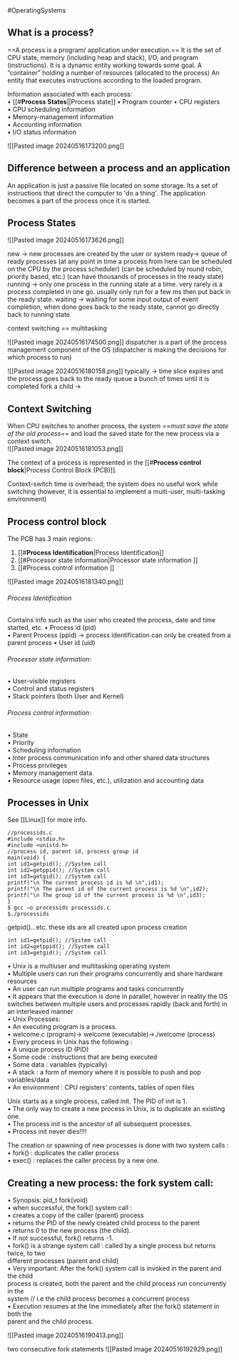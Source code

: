 #OperatingSystems
## **What is a process?** 
==A process is a program/ application under execution.==
It is the set of CPU state, memory (including heap and stack), I/O, and program (instructions).
It is a dynamic entity working towards some goal.
A ”container” holding a number of resources (allocated to the process)
An entity that executes instructions according to the loaded program.

Information associated with each process:  
• [[#**Process States**||Process state]] 
• Program counter
• CPU registers  
• CPU scheduling information  
• Memory-management information  
• Accounting information  
• I/O status information

![[Pasted image 20240516173200.png]]


## **Difference between a process and an application**

An application is just a passive file located on some storage.
Its a set of instructions that direct the computer to 'do a thing'.
The application becomes a part of the process once it is started.

## **Process States**

![[Pasted image 20240516173626.png]]

new -> new processes are created by the user or system
ready-> queue of ready processes (at any point in time a process from here can be scheduled on the CPU by the process scheduler) (can be scheduled by round robin, priority based, etc.) (can have thousands of processes in the ready state)
running -> only one process in the running state at a time. very rarely is a process completed in one go. usually only run for a few ms then put back in the ready state. 
waiting -> waiting for some input output of event completion, when done goes back to the ready state, cannot go directly back to running state

context switching == multitasking

![[Pasted image 20240516174500.png]]
dispatcher is a part of the process management component of the OS (dispatcher is making the decisions for which process to run)

![[Pasted image 20240516180158.png]]
typically -> time slice expires and the process goes back to the ready queue a bunch of times until it is completed
fork a child ->
## **Context Switching**
When CPU switches to another process, the system ==*must save the state of the old process*== and load the saved state for the new process via a context switch.  
![[Pasted image 20240516181053.png]]

The context of a process is represented in the [[#**Process control block**|Process Control Block (PCB)]].  

Context-switch time is overhead; the system does no useful work while switching (however, it is essential to implement a multi-user, multi-tasking environment)

## **Process control block**

The PCB has 3 main regions:  
1. [[#**Process Identification**|Process Identification]]  
2. [[#Processor state information|Processor state information ]] 
3. [[#Process control information ]] 

![[Pasted image 20240516181340.png]]

###### Process Identification
Contains info such as the user who created the process, date and time started, etc.
• Process id (pid)  
• Parent Process (ppid)  -> process identification can only be created from a parent process
• User id (uid)

###### Processor state information:  
• User-visible registers  
• Control and status registers  
• Stack pointers (both User and Kernel)

###### Process control information:  
• State  
• Priority  
• Scheduling information  
• Inter process communication info and other shared data structures  
• Process privileges  
• Memory management data  
• Resource usage (open files, etc.), utilization and accounting data

## Processes in Unix

See [[Linux]] for more info.

```
//processids.c  
#include <stdio.h>  
#include <unistd.h>  
//process id, parent id, process group id  
main(void) {  
int id1=getpid(); //System call  
int id2=getppid(); //System call  
int id3=getgid(); //System call  
printf("\n The current process id is %d \n",id1);  
printf("\n The parent id of the current process is %d \n",id2);  
printf("\n The group id of the current process is %d \n",id3);  
}  
$ gcc –o processids processids.c  
$./processids
```

getpid().. etc. these ids are all created upon process creation
```
int id1=getpid(); //System call  
int id2=getppid(); //System call  
int id3=getgid(); //System call  
```

• Unix is a multiuser and multitasking operating system  
	• Multiple users can run their programs concurrently and share hardware resources  
	• An user can run multiple programs and tasks concurrently  
• It appears that the execution is done in parallel, however in reality the OS switches between multiple users and processes rapidly (back and forth) in an interleaved manner  
• Unix Processes:  
	• An executing program is a process.  
	• welcome.c (program)-> welcome (executable)->./welcome (process)  
• Every process in Unix has the following :  
	• A unique process ID (PID)  
	• Some code : instructions that are being executed  
	• Some data : variables (typically)  
	• A stack : a form of memory where it is possible to push and pop variables/data  
	• An environment : CPU registers' contents, tables of open files 

Unix starts as a single process, called init. The PID of init is 1.  
• The only way to create a new process in Unix, is to duplicate an existing one.  
• The process init is the ancestor of all subsequent processes.  
• Process init never dies!!!!  

The creation or spawning of new processes is done with two system calls :  
	• fork() : duplicates the caller process  
	• exec() : replaces the caller process by a new one.

## Creating a new process: the fork system call:

• Synopsis: pid_t fork(void)  
• when successful, the fork() system call :  
	• creates a copy of the caller (parent) process  
	• returns the PID of the newly created child process to the parent  
• returns 0 to the new process (the child).  
• If not successful, fork() returns -1.  
• fork() is a strange system call : called by a single process but returns twice, to two  
different processes (parent and child)  
• Very important: After the fork() system call is invoked in the parent and the child  
process is created, both the parent and the child process run concurrently in the  
system // i.e the child process becomes a concurrent process  
• Execution resumes at the line immediately after the fork() statement in both the  
parent and the child process.

![[Pasted image 20240516190413.png]]


two consecutive fork statements
![[Pasted image 20240516192929.png]]
